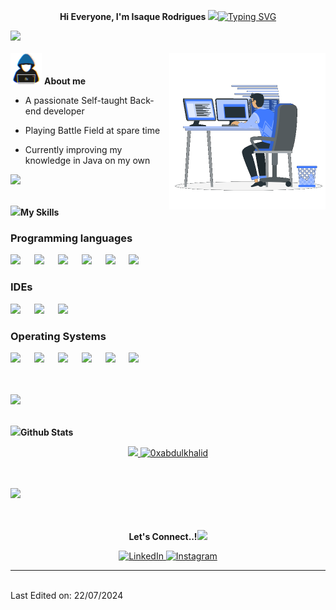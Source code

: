 <p align="center"><b>Hi Everyone, I'm Isaque Rodrigues </b><img src="https://media.giphy.com/media/hvRJCLFzcasrR4ia7z/giphy.gif" width="30"></pI

<p align="center"><a href="https://git.io/typing-svg"><img src="https://readme-typing-svg.demolab.com?font=Fira+Code&pause=1000&width=435&lines=I+love+to+learn+new+technologies;Brazilian%2C+27+years+old;My+favorite+language+is+java" alt="Typing SVG" /></a></p>

<img src="https://user-images.githubusercontent.com/73097560/115834477-dbab4500-a447-11eb-908a-139a6edaec5c.gif"><br><br>
<a> <img align="right" src="https://github.com/0xAbdulKhalid/0xAbdulKhalid/raw/main/assets/mdImages/Right_Side.gif" width = 250px></a>
<a><img src = "https://github.com/0xAbdulKhalid/0xAbdulKhalid/raw/main/assets/mdImages/about_me.gif" width = 50px></a> **About me**


- A passionate Self-taught Back-end developer

- Playing Battle Field at spare time

- Currently improving my knowledge in Java on my own
 
<img src="https://user-images.githubusercontent.com/73097560/115834477-dbab4500-a447-11eb-908a-139a6edaec5c.gif"><br><br>

<a><img src="https://media2.giphy.com/media/QssGEmpkyEOhBCb7e1/giphy.gif?cid=ecf05e47a0n3gi1bfqntqmob8g9aid1oyj2wr3ds3mg700bl&rid=giphy.gif" width ="50"></a>**My Skills**

### Programming languages
<a><img src = "https://img.shields.io/badge/java-%23ED8B00.svg?style=Plastic&logo=java&logoColor=white"></a>
&emsp;
<a><img src = "https://img.shields.io/badge/Python-3776AB?logo=python&logoColor=fff"></a>
&emsp;
<a><img src = "https://img.shields.io/badge/JavaScript-F7DF1E?logo=javascript&logoColor=000"></a>
&emsp;
<a><img src = "https://img.shields.io/badge/Lua-%232C2D72.svg?logo=lua&logoColor=white"></a>
&emsp;
<a><img src = "https://img.shields.io/badge/HTML-%23E34F26.svg?logo=html5&logoColor=white"></a>
&emsp;
<a><img src = "https://img.shields.io/badge/CSS-1572B6?logo=css3&logoColor=fff"></a>
&emsp;
   

### IDEs
<a><img src = "https://img.shields.io/badge/IntelliJIDEA-000000.svg?style=Plastic&logo=intellij-idea&logoColor=white"></a>
&emsp;
<a><img src = "https://img.shields.io/badge/Eclipse-FE7A16.svg?style=Plastic&logo=Eclipse&logoColor=white"></a>
&emsp;
<a><img src = "https://img.shields.io/badge/Visual%20Studio%20Code-0078d7.svg?style=Plastic&logo=visual-studio-code&logoColor=white"></a>
&emsp;


### Operating Systems 
<a><img src = "https://img.shields.io/badge/Pop!__OS-48B9C7?logo=popos&logoColor=fff"></a>
&emsp;
<a><img src = "https://img.shields.io/badge/Kali%20Linux-557C94?logo=kalilinux&logoColor=fff"></a>
&emsp;
<a><img src = "https://img.shields.io/badge/Ubuntu-E95420?logo=ubuntu&logoColor=white"></a>
&emsp;
<a><img src = "https://img.shields.io/badge/Linux-FCC624?style=Plastic&logo=linux&logoColor=black"></a>
&emsp;
<a><img src = "https://img.shields.io/badge/Linux%20Mint-87CF3E?style=Plastic&logo=Linux%20Mint&logoColor=white"></a>
&emsp;
<a><img src = "https://img.shields.io/badge/Windows-0078D6?style=Plastic&logo=windows&logoColor=white"></a>

  
<br><br>
<img src="https://user-images.githubusercontent.com/73097560/115834477-dbab4500-a447-11eb-908a-139a6edaec5c.gif"><br><br>  
  
<img src="https://img.shields.io/badge/GitHub-%23121011.svg?logo=github&logoColor=white" width="40">**Github Stats**   

<p align="center">
<a href="https://github.com/zackerod">
<img src="https://github-readme-stats.vercel.app/api?username=zackerod&include_all_commits=true&count_private=true&show_icons=true&line_height=20&title_color=7A7ADB&icon_color=2234AE&text_color=D3D3D3&bg_color=0,000000,130F40" width="400"/>
<img src="https://github-readme-stats.vercel.app/api/top-langs?username=zackerod&show_icons=true&locale=en&layout=compact&line_height=20&title_color=7A7ADB&icon_color=2234AE&text_color=D3D3D3&bg_color=0,000000,130F40" width="407"  alt="0xabdulkhalid"/>
</a>
</p>

<br><br>
<img src="https://user-images.githubusercontent.com/73097560/115834477-dbab4500-a447-11eb-908a-139a6edaec5c.gif"><br><br>
<br>

<p align="center"><b> Let's Connect..!</b><img src="https://gifs.eco.br/wp-content/uploads/2022/07/gifs-de-aperto-de-mao-14.gif" width ="85"></p>

<p align="center">
  <a href="https://www.linkedin.com/in/zackerod/">
    <img src="https://img.shields.io/badge/linkedin-%230077B5.svg?style=Plastic&logo=linkedin&logoColor=white" alt="LinkedIn">
  </a>
  <a href="https://www.instagram.com/zackerod/">
    <img src="https://img.shields.io/badge/Instagram-%23E4405F.svg?logo=Instagram&logoColor=white" alt="Instagram">
  </a>
</p>

---

<br>
Last Edited on: 22/07/2024
